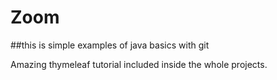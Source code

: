 # Zoom

##this is simple examples of java basics with git

Amazing thymeleaf tutorial included inside the whole projects.

